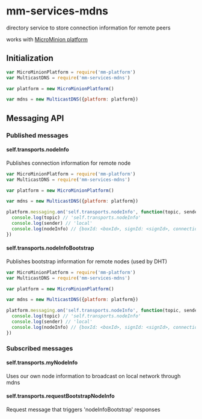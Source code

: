 # mm-services-mdns

directory service to store connection information for remote peers

works with [MicroMinion platform](https://github.com/MicroMinion/mm-platform)

## Initialization

```js
var MicroMinionPlatform = require('mm-platform')
var MulticastDNS = require('mm-services-mdns')

var platform = new MicroMinionPlatform()

var mdns = new MulticastDNS({platform: platform})
```
## Messaging API

### Published messages

#### self.transports.nodeInfo

Publishes connection information for remote node

```js
var MicroMinionPlatform = require('mm-platform')
var MulticastDNS = require('mm-services-mdns')

var platform = new MicroMinionPlatform()

var mdns = new MulticastDNS({platform: platform})

platform.messaging.on('self.transports.nodeInfo', function(topic, sender, nodeInfo) {
  console.log(topic) // 'self.transports.nodeInfo'
  console.log(sender) // 'local'
  console.log(nodeInfo) // {boxId: <boxId>, signId: <signId>, connectionInfo: <1tp connectionInfo>}
})

```

#### self.transports.nodeInfoBootstrap

Publishes bootstrap information for remote nodes (used by DHT)

```js
var MicroMinionPlatform = require('mm-platform')
var MulticastDNS = require('mm-services-mdns')

var platform = new MicroMinionPlatform()

var mdns = new MulticastDNS({platform: platform})

platform.messaging.on('self.transports.nodeInfo', function(topic, sender, nodeInfo) {
  console.log(topic) // 'self.transports.nodeInfo'
  console.log(sender) // 'local'
  console.log(nodeInfo) // {boxId: <boxId>, signId: <signId>, connectionInfo: <1tp connectionInfo>}
})

```

### Subscribed messages

#### self.transports.myNodeInfo

Uses our own node information to broadcast on local network through mdns

#### self.transports.requestBootstrapNodeInfo

Request message that triggers 'nodeInfoBootstrap' responses

